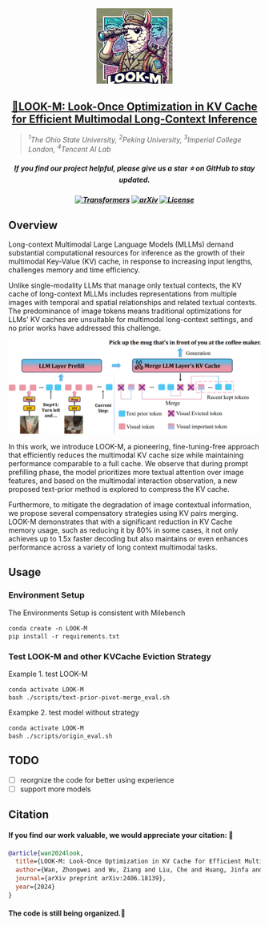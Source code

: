 <div align="center">
<img src="figs/logo.png" width="30%"> <br>
</div>

<h2 align="center"><a href="https://arxiv.org/abs/2406.18139">🔭LOOK-M: Look-Once Optimization in KV Cache for Efficient Multimodal Long-Context Inference</a></h2>

> *<sup>1</sup>The Ohio State University, <sup>2</sup>Peking University, <sup>3</sup>Imperial College London, <sup>4</sup>Tencent AI Lab*

<h5 align="center"> If you find our project helpful, please give us a star ⭐ on GitHub to stay updated.</h5>



<h5 align=center>

[![Transformers](https://img.shields.io/badge/%F0%9F%A4%97Transformers-v4.33.1-brightgreen)](https://github.com/huggingface/transformers)
[![arXiv](https://img.shields.io/badge/Arxiv-2406.18139-red?logo=arxiv&label=Arxiv&color=red)](https://arxiv.org/abs/2406.18139)
[![License](https://img.shields.io/badge/Code%20License-MIT%20License-yellow)](https://github.com/SUSTechBruce/LOOK-M/blob/main/LICENSE)
</h5>

## Overview
Long-context Multimodal Large Language Models (MLLMs) demand substantial computational resources for inference as the growth of their multimodal Key-Value (KV) cache, in response to increasing input lengths, challenges memory and time efficiency.

Unlike single-modality LLMs that manage only textual contexts, the KV cache of long-context MLLMs includes representations from multiple images with temporal and spatial relationships and related textual contexts. The predominance of image tokens means traditional optimizations for LLMs' KV caches are unsuitable for multimodal long-context settings, and no prior works have addressed this challenge.

<div style="text-align: center;">
    <img src="figs/pipeline.png">
</div>

In this work, we introduce LOOK-M, a pioneering, fine-tuning-free approach that efficiently reduces the multimodal KV cache size while maintaining performance comparable to a full cache. We observe that during prompt prefilling phase, the model prioritizes more textual attention over image features, and based on the multimodal interaction observation, a new proposed text-prior method is explored to compress the KV cache.

Furthermore, to mitigate the degradation of image contextual information, we propose several compensatory strategies using KV pairs merging. LOOK-M demonstrates that with a significant reduction in KV Cache memory usage, such as reducing it by 80% in some cases, it not only achieves up to 1.5x faster decoding but also maintains or even enhances performance across a variety of long context multimodal tasks.


## Usage

### Environment Setup
The Environments Setup is consistent with Milebench
```
conda create -n LOOK-M
pip install -r requirements.txt
```

### Test LOOK-M and other KVCache Eviction Strategy
Example 1. test LOOK-M
```
conda activate LOOK-M
bash ./scripts/text-prior-pivot-merge_eval.sh
```
Exampke 2. test model without strategy
```
conda activate LOOK-M
bash ./scripts/origin_eval.sh
```
## TODO

- [ ] reorgnize the code for better using experience
- [ ] support more models

## Citation

#### If you find our work valuable, we would appreciate your citation: 🎈


```bibtex
@article{wan2024look,
  title={LOOK-M: Look-Once Optimization in KV Cache for Efficient Multimodal Long-Context Inference},
  author={Wan, Zhongwei and Wu, Ziang and Liu, Che and Huang, Jinfa and Zhu, Zhihong and Jin, Peng and Wang, Longyue and Yuan, Li},
  journal={arXiv preprint arXiv:2406.18139},
  year={2024}
}
```


#### The code is still being organized.🚧
